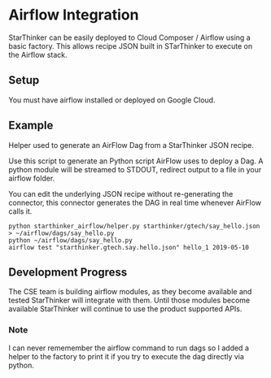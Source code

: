 # Airflow Integration

StarThinker can be easily deployed to Cloud Composer / Airflow using a basic factory.
This allows recipe JSON built in STarThinker to execute on the Airflow stack.

## Setup

You must have airflow installed or deployed on Google Cloud.

## Example 

Helper used to generate an AirFlow Dag from a StarThinker JSON recipe.

Use this script to generate an Python script AirFlow uses to deploy a Dag. A
python module will be streamed to STDOUT, redirect output to a file in your 
airflow folder. 

You can edit the underlying JSON recipe without re-generating the connector, 
this connector generates the DAG in real time whenever AirFlow calls it.

```
python starthinker_airflow/helper.py starthinker/gtech/say_hello.json > ~/airflow/dags/say_hello.py
python ~/airflow/dags/say_hello.py
airflow test "starthinker.gtech.say.hello.json" hello_1 2019-05-10
```

## Development Progress

The CSE team is building airflow modules, as they become available and tested StarThinker 
will integrate with them. Until those modules become available StarThinker will continue
to use the product supported APIs. 

### Note

I can never rememember the airflow command to run dags so I added a helper to the factory
to print it if you try to execute the dag directly via python.

